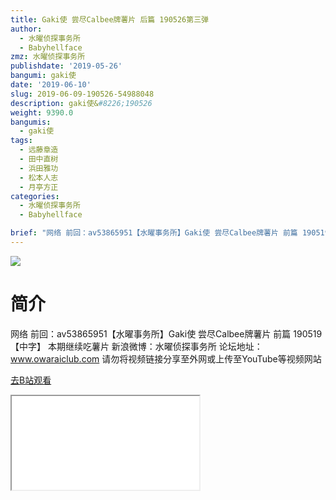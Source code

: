 ```yaml
---
title: Gaki使 尝尽Calbee牌薯片 后篇 190526第三弹
author:
  - 水曜侦探事务所
  - Babyhellface
zmz: 水曜侦探事务所
publishdate: '2019-05-26'
bangumi: gaki使
date: '2019-06-10'
slug: 2019-06-09-190526-54988048
description: gaki使&#8226;190526
weight: 9390.0
bangumis:
  - gaki使
tags:
  - 远藤章造
  - 田中直树
  - 浜田雅功
  - 松本人志
  - 月亭方正
categories:
  - 水曜侦探事务所
  - Babyhellface

brief: "网络 前回：av53865951【水曜事务所】Gaki使 尝尽Calbee牌薯片 前篇 190519【中字】 本期继续吃薯片 新浪微博：水曜侦探事务所 论坛地址：www.owaraiclub.com 请勿将视频链接分享至外网或上传至YouTube等视频网站"
---
```

![](https://raw.githubusercontent.com/tcgriffith/owaraisite/master/static/tmpimg/a530f5486e9c0d6cf6e974909c44ffe0cc9a98a7.jpg.480.jpg)
# 简介  
网络
前回：av53865951【水曜事务所】Gaki使 尝尽Calbee牌薯片 前篇 190519【中字】
本期继续吃薯片
新浪微博：水曜侦探事务所 论坛地址：www.owaraiclub.com
请勿将视频链接分享至外网或上传至YouTube等视频网站  

[去B站观看](https://www.bilibili.com/video/av54988048/)
<div class ="resp-container"><iframe class="testiframe" src="//player.bilibili.com/player.html?aid=54988048"", scrolling="no", allowfullscreen="true" > </iframe></div> 
